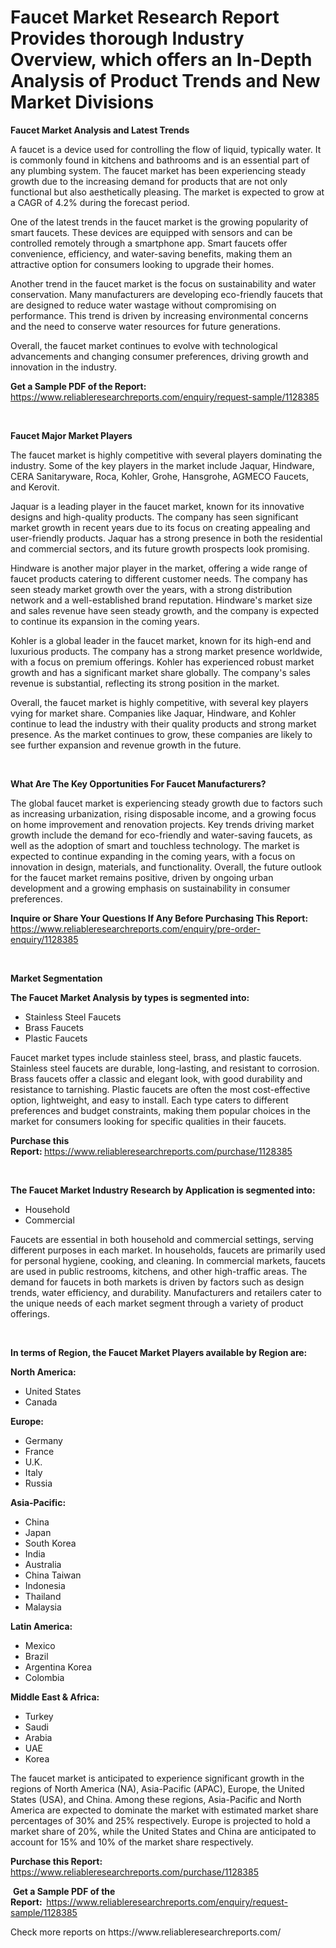 <p><h1>Faucet Market Research Report Provides thorough Industry Overview, which offers an In-Depth Analysis of Product Trends and New Market Divisions</h1></p><p><strong>Faucet Market Analysis and Latest Trends</strong></p>
<p><p>A faucet is a device used for controlling the flow of liquid, typically water. It is commonly found in kitchens and bathrooms and is an essential part of any plumbing system. The faucet market has been experiencing steady growth due to the increasing demand for products that are not only functional but also aesthetically pleasing. The market is expected to grow at a CAGR of 4.2% during the forecast period.</p><p>One of the latest trends in the faucet market is the growing popularity of smart faucets. These devices are equipped with sensors and can be controlled remotely through a smartphone app. Smart faucets offer convenience, efficiency, and water-saving benefits, making them an attractive option for consumers looking to upgrade their homes.</p><p>Another trend in the faucet market is the focus on sustainability and water conservation. Many manufacturers are developing eco-friendly faucets that are designed to reduce water wastage without compromising on performance. This trend is driven by increasing environmental concerns and the need to conserve water resources for future generations.</p><p>Overall, the faucet market continues to evolve with technological advancements and changing consumer preferences, driving growth and innovation in the industry.</p></p>
<p><strong>Get a Sample PDF of the Report:&nbsp;</strong> <a href="https://www.reliableresearchreports.com/enquiry/request-sample/1128385">https://www.reliableresearchreports.com/enquiry/request-sample/1128385</a></p>
<p>&nbsp;</p>
<p><strong>Faucet Major Market Players</strong></p>
<p><p>The faucet market is highly competitive with several players dominating the industry. Some of the key players in the market include Jaquar, Hindware, CERA Sanitaryware, Roca, Kohler, Grohe, Hansgrohe, AGMECO Faucets, and Kerovit.</p><p>Jaquar is a leading player in the faucet market, known for its innovative designs and high-quality products. The company has seen significant market growth in recent years due to its focus on creating appealing and user-friendly products. Jaquar has a strong presence in both the residential and commercial sectors, and its future growth prospects look promising.</p><p>Hindware is another major player in the market, offering a wide range of faucet products catering to different customer needs. The company has seen steady market growth over the years, with a strong distribution network and a well-established brand reputation. Hindware's market size and sales revenue have seen steady growth, and the company is expected to continue its expansion in the coming years.</p><p>Kohler is a global leader in the faucet market, known for its high-end and luxurious products. The company has a strong market presence worldwide, with a focus on premium offerings. Kohler has experienced robust market growth and has a significant market share globally. The company's sales revenue is substantial, reflecting its strong position in the market.</p><p>Overall, the faucet market is highly competitive, with several key players vying for market share. Companies like Jaquar, Hindware, and Kohler continue to lead the industry with their quality products and strong market presence. As the market continues to grow, these companies are likely to see further expansion and revenue growth in the future.</p></p>
<p>&nbsp;</p>
<p><strong>What Are The Key Opportunities For Faucet Manufacturers?</strong></p>
<p><p>The global faucet market is experiencing steady growth due to factors such as increasing urbanization, rising disposable income, and a growing focus on home improvement and renovation projects. Key trends driving market growth include the demand for eco-friendly and water-saving faucets, as well as the adoption of smart and touchless technology. The market is expected to continue expanding in the coming years, with a focus on innovation in design, materials, and functionality. Overall, the future outlook for the faucet market remains positive, driven by ongoing urban development and a growing emphasis on sustainability in consumer preferences.</p></p>
<p><strong>Inquire or Share Your Questions If Any Before Purchasing This Report:</strong> <a href="https://www.reliableresearchreports.com/enquiry/pre-order-enquiry/1128385">https://www.reliableresearchreports.com/enquiry/pre-order-enquiry/1128385</a></p>
<p>&nbsp;</p>
<p><strong>Market Segmentation</strong></p>
<p><strong>The Faucet Market Analysis by types is segmented into:</strong></p>
<p><ul><li>Stainless Steel Faucets</li><li>Brass Faucets</li><li>Plastic Faucets</li></ul></p>
<p><p>Faucet market types include stainless steel, brass, and plastic faucets. Stainless steel faucets are durable, long-lasting, and resistant to corrosion. Brass faucets offer a classic and elegant look, with good durability and resistance to tarnishing. Plastic faucets are often the most cost-effective option, lightweight, and easy to install. Each type caters to different preferences and budget constraints, making them popular choices in the market for consumers looking for specific qualities in their faucets.</p></p>
<p><strong>Purchase this Report:&nbsp;</strong><a href="https://www.reliableresearchreports.com/purchase/1128385">https://www.reliableresearchreports.com/purchase/1128385</a></p>
<p>&nbsp;</p>
<p><strong>The Faucet Market Industry Research by Application is segmented into:</strong></p>
<p><ul><li>Household</li><li>Commercial</li></ul></p>
<p><p>Faucets are essential in both household and commercial settings, serving different purposes in each market. In households, faucets are primarily used for personal hygiene, cooking, and cleaning. In commercial markets, faucets are used in public restrooms, kitchens, and other high-traffic areas. The demand for faucets in both markets is driven by factors such as design trends, water efficiency, and durability. Manufacturers and retailers cater to the unique needs of each market segment through a variety of product offerings.</p></p>
<p>&nbsp;</p>
<p><strong>In terms of Region, the Faucet Market Players available by Region are:</strong></p>
<p>
    <p> <strong> North America: </strong>
        <ul>
            <li>United States</li>
            <li>Canada</li>
        </ul>
        </p> 
    <p> <strong> Europe: </strong>
        <ul>
            <li>Germany</li>
            <li>France</li>
            <li>U.K.</li>
            <li>Italy</li>
            <li>Russia</li>
        </ul>
        </p> 
    <p> <strong> Asia-Pacific: </strong>
        <ul>
            <li>China</li>
            <li>Japan</li>
            <li>South Korea</li>
            <li>India</li>
            <li>Australia</li>
            <li>China Taiwan</li>
            <li>Indonesia</li>
            <li>Thailand</li>
            <li>Malaysia</li>
        </ul>
        </p> 
    <p> <strong> Latin America: </strong>
        <ul>
            <li>Mexico</li>
            <li>Brazil</li>
            <li>Argentina Korea</li>
            <li>Colombia</li>
        </ul>
        </p> 
    <p> <strong> Middle East & Africa: </strong>
        <ul>
            <li>Turkey</li>
            <li>Saudi</li>
            <li>Arabia</li>
            <li>UAE</li>
            <li>Korea</li>
        </ul>
    </p>
    </p>
<p><p>The faucet market is anticipated to experience significant growth in the regions of North America (NA), Asia-Pacific (APAC), Europe, the United States (USA), and China. Among these regions, Asia-Pacific and North America are expected to dominate the market with estimated market share percentages of 30% and 25% respectively. Europe is projected to hold a market share of 20%, while the United States and China are anticipated to account for 15% and 10% of the market share respectively.</p></p>
<p><strong>Purchase this Report: </strong><a href="https://www.reliableresearchreports.com/purchase/1128385">https://www.reliableresearchreports.com/purchase/1128385</a></p>
<p>&nbsp;<strong>Get a Sample PDF of the Report:&nbsp;&nbsp;</strong><a href="https://www.reliableresearchreports.com/enquiry/request-sample/1128385">https://www.reliableresearchreports.com/enquiry/request-sample/1128385</a></p>
<p><strong></strong></p>
<p>Check more reports on https://www.reliableresearchreports.com/</p>